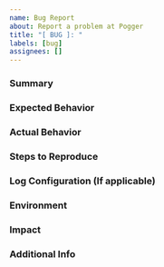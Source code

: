 ```yaml
---
name: Bug Report
about: Report a problem at Pogger
title: "[ BUG ]: "
labels: [bug]
assignees: []
---
```


### Summary
<!--
Explain the issue in one or two sentences.
What’s not working in Pogger?
Avoid frases vagas tipo “it doesn’t work”.
-->

### Expected Behavior
<!--
What did you expect Pogger to do?
Be specific: expected log level, output format, context handling, etc.
-->

### Actual Behavior
<!--
What actually happened?
Was the log not written? Wrong log level? Context ignored? Wrong format?
Include a snippet of the actual log output if possible.
-->

### Steps to Reproduce
<!--
How do we reproduce the bug?
Give a minimal code example if you can. Paste only the relevant part.

Example:
```php
Log::error("Something broke.", ["user" => $user]);
```
-->

### Log Configuration (If applicable)
<!--
If you’re customizing output channels, formats, or anything via config/env/constants, paste it here.
-->

### Environment
<!--
Give us your setup:
    - PHP version
    - OS (if relevant)
    - Pogger version
    - Any frameworks involved? (Laravel, Symfony, pure PHP, etc.)
--> 

### Impact
<!--
How bad is it?
Is it just cosmetic (e.g. wrong format) or does it block debugging in prod?
-->

### Additional Info
<!--
Add logs, stack traces, screenshots or links to related problems/PRs.
If the bug started after a specific change or version update, mention it.
-->
